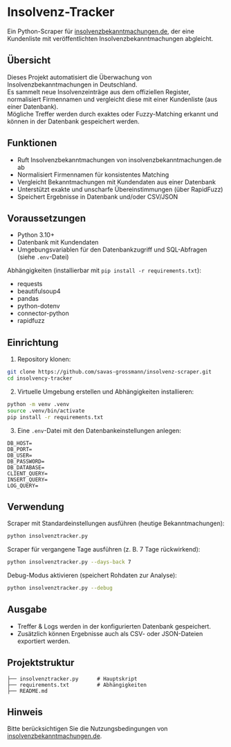 # Insolvenz-Tracker
Ein Python-Scraper für [insolvenzbekanntmachungen.de](https://neu.insolvenzbekanntmachungen.de), der eine Kundenliste mit veröffentlichten Insolvenzbekanntmachungen abgleicht.

## Übersicht

Dieses Projekt automatisiert die Überwachung von Insolvenzbekanntmachungen in Deutschland.  
Es sammelt neue Insolvenzeinträge aus dem offiziellen Register, normalisiert Firmennamen und vergleicht diese mit einer Kundenliste (aus einer Datenbank).  
Mögliche Treffer werden durch exaktes oder Fuzzy-Matching erkannt und können in der Datenbank gespeichert werden.

## Funktionen

- Ruft Insolvenzbekanntmachungen von insolvenzbekanntmachungen.de ab  
- Normalisiert Firmennamen für konsistentes Matching  
- Vergleicht Bekanntmachungen mit Kundendaten aus einer Datenbank  
- Unterstützt exakte und unscharfe Übereinstimmungen (über RapidFuzz)  
- Speichert Ergebnisse in Datenbank und/oder CSV/JSON  

## Voraussetzungen

- Python 3.10+  
- Datenbank mit Kundendaten  
- Umgebungsvariablen für den Datenbankzugriff und SQL-Abfragen (siehe `.env`-Datei)

Abhängigkeiten (installierbar mit `pip install -r requirements.txt`):

- requests  
- beautifulsoup4  
- pandas  
- python-dotenv  
- connector-python  
- rapidfuzz  

## Einrichtung

1. Repository klonen:

```bash
git clone https://github.com/savas-grossmann/insolvenz-scraper.git
cd insolvency-tracker
```

2. Virtuelle Umgebung erstellen und Abhängigkeiten installieren:

```bash
python -m venv .venv
source .venv/bin/activate
pip install -r requirements.txt
```

3. Eine `.env`-Datei mit den Datenbankeinstellungen anlegen:

```env
DB_HOST=
DB_PORT=
DB_USER=
DB_PASSWORD=
DB_DATABASE=
CLIENT_QUERY=
INSERT_QUERY=
LOG_QUERY=
```

## Verwendung

Scraper mit Standardeinstellungen ausführen (heutige Bekanntmachungen):

```bash
python insolvenztracker.py
```

Scraper für vergangene Tage ausführen (z. B. 7 Tage rückwirkend):

```bash
python insolvenztracker.py --days-back 7
```

Debug-Modus aktivieren (speichert Rohdaten zur Analyse):

```bash
python insolvenztracker.py --debug
```

## Ausgabe

- Treffer & Logs werden in der konfigurierten Datenbank gespeichert.
- Zusätzlich können Ergebnisse auch als CSV- oder JSON-Dateien exportiert werden.  

## Projektstruktur

```
├── insolvenztracker.py      # Hauptskript
├── requirements.txt         # Abhängigkeiten
├── README.md
```

## Hinweis
Bitte berücksichtigen Sie die Nutzungsbedingungen von [insolvenzbekanntmachungen.de](https://neu.insolvenzbekanntmachungen.de).